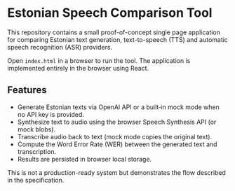 # Estonian Speech Comparison Tool

This repository contains a small proof-of-concept single page application for comparing Estonian text generation, text-to-speech (TTS) and automatic speech recognition (ASR) providers.

Open `index.html` in a browser to run the tool. The application is implemented entirely in the browser using React.

## Features

- Generate Estonian texts via OpenAI API or a built‑in mock mode when no API key is provided.
- Synthesize text to audio using the browser Speech Synthesis API (or mock blobs).
- Transcribe audio back to text (mock mode copies the original text).
- Compute the Word Error Rate (WER) between the generated text and transcription.
- Results are persisted in browser local storage.

This is not a production-ready system but demonstrates the flow described in the specification.
